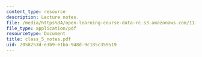 ```yaml
---
content_type: resource
description: Lecture notes.
file: /media/https%3A/open-learning-course-data-rc.s3.amazonaws.com/11-439-revitalizing-urban-main-streets-mission-hill-egleston-square-boston-spring-2003/2058253de3b9e1ba948d9c185c359519_class_5_notes.pdf
file_type: application/pdf
resourcetype: Document
title: class_5_notes.pdf
uid: 2058253d-e3b9-e1ba-948d-9c185c359519
---
```

